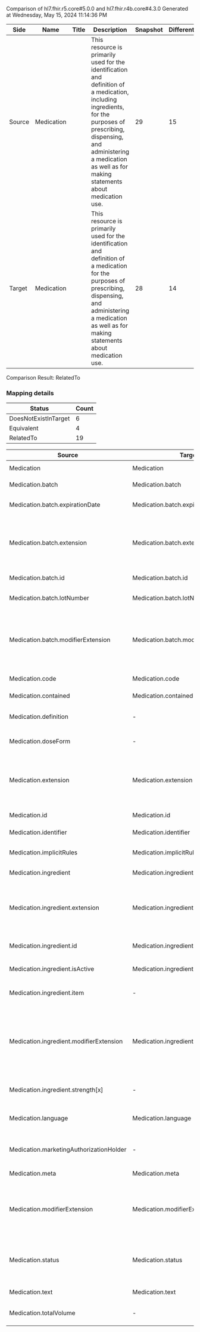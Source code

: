 Comparison of hl7.fhir.r5.core#5.0.0 and hl7.fhir.r4b.core#4.3.0
Generated at Wednesday, May 15, 2024 11:14:36 PM

| Side | Name | Title | Description | Snapshot | Differential |
| --- | --- | --- | --- | --- | --- |
| Source | Medication |  | This resource is primarily used for the identification and definition of a medication, including ingredients, for the purposes of prescribing, dispensing, and administering a medication as well as for making statements about medication use. | 29 | 15 |
| Target | Medication |  | This resource is primarily used for the identification and definition of a medication for the purposes of prescribing, dispensing, and administering a medication as well as for making statements about medication use. | 28 | 14 |


Comparison Result: RelatedTo


### Mapping details

| Status | Count |
| ------ | ----- |
DoesNotExistInTarget | 6 |
Equivalent | 4 |
RelatedTo | 19 |


| Source | Target | Status | Message |
| ------ | ------ | ------ | ------- |
| Medication | Medication | Equivalent | R5 `Medication` maps as Equivalent to R4B `Medication` |
| Medication.batch | Medication.batch | Equivalent | R5 `Medication.batch` maps as Equivalent to R4B `Medication.batch` |
| Medication.batch.expirationDate | Medication.batch.expirationDate | Equivalent | R5 `Medication.batch.expirationDate` maps as Equivalent to R4B `Medication.batch.expirationDate` |
| Medication.batch.extension | Medication.batch.extension | SourceIsBroaderThanTarget | R5 `Medication.batch.extension` maps as SourceIsBroaderThanTarget to R4B `Medication.batch.extension` - extension has change due to type change: R5 `extension` `Extension` maps as SourceIsBroaderThanTarget for R4B `extension` |
| Medication.batch.id | Medication.batch.id | Equivalent | R5 `Medication.batch.id` maps as Equivalent to R4B `Medication.batch.id` |
| Medication.batch.lotNumber | Medication.batch.lotNumber | Equivalent | R5 `Medication.batch.lotNumber` maps as Equivalent to R4B `Medication.batch.lotNumber` |
| Medication.batch.modifierExtension | Medication.batch.modifierExtension | SourceIsBroaderThanTarget | R5 `Medication.batch.modifierExtension` maps as SourceIsBroaderThanTarget to R4B `Medication.batch.modifierExtension` - modifierExtension has change due to type change: R5 `modifierExtension` `Extension` maps as SourceIsBroaderThanTarget for R4B `modifierExtension` |
| Medication.code | Medication.code | Equivalent | R5 `Medication.code` maps as Equivalent to R4B `Medication.code` |
| Medication.contained | Medication.contained | Equivalent | R5 `Medication.contained` maps as Equivalent to R4B `Medication.contained` |
| Medication.definition | - | DoesNotExistInTarget | R5 `Medication.definition` does not appear in the target and has no mapping for `Medication`. |
| Medication.doseForm | - | DoesNotExistInTarget | R5 `Medication.doseForm` does not appear in the target and has no mapping for `Medication`. |
| Medication.extension | Medication.extension | SourceIsBroaderThanTarget | R5 `Medication.extension` maps as SourceIsBroaderThanTarget to R4B `Medication.extension` - extension has change due to type change: R5 `extension` `Extension` maps as SourceIsBroaderThanTarget for R4B `extension` |
| Medication.id | Medication.id | Equivalent | R5 `Medication.id` maps as Equivalent to R4B `Medication.id` |
| Medication.identifier | Medication.identifier | Equivalent | R5 `Medication.identifier` maps as Equivalent to R4B `Medication.identifier` |
| Medication.implicitRules | Medication.implicitRules | Equivalent | R5 `Medication.implicitRules` maps as Equivalent to R4B `Medication.implicitRules` |
| Medication.ingredient | Medication.ingredient | Equivalent | R5 `Medication.ingredient` maps as Equivalent to R4B `Medication.ingredient` |
| Medication.ingredient.extension | Medication.ingredient.extension | SourceIsBroaderThanTarget | R5 `Medication.ingredient.extension` maps as SourceIsBroaderThanTarget to R4B `Medication.ingredient.extension` - extension has change due to type change: R5 `extension` `Extension` maps as SourceIsBroaderThanTarget for R4B `extension` |
| Medication.ingredient.id | Medication.ingredient.id | Equivalent | R5 `Medication.ingredient.id` maps as Equivalent to R4B `Medication.ingredient.id` |
| Medication.ingredient.isActive | Medication.ingredient.isActive | Equivalent | R5 `Medication.ingredient.isActive` maps as Equivalent to R4B `Medication.ingredient.isActive` |
| Medication.ingredient.item | - | DoesNotExistInTarget | R5 `Medication.ingredient.item` does not appear in the target and has no mapping for `Medication`. |
| Medication.ingredient.modifierExtension | Medication.ingredient.modifierExtension | SourceIsBroaderThanTarget | R5 `Medication.ingredient.modifierExtension` maps as SourceIsBroaderThanTarget to R4B `Medication.ingredient.modifierExtension` - modifierExtension has change due to type change: R5 `modifierExtension` `Extension` maps as SourceIsBroaderThanTarget for R4B `modifierExtension` |
| Medication.ingredient.strength[x] | - | DoesNotExistInTarget | R5 `Medication.ingredient.strength[x]` does not appear in the target and has no mapping for `Medication`. |
| Medication.language | Medication.language | RelatedTo | R5 `Medication.language` maps as RelatedTo to R4B `Medication.language` - language changed the binding strength from Required to Preferred |
| Medication.marketingAuthorizationHolder | - | DoesNotExistInTarget | R5 `Medication.marketingAuthorizationHolder` does not appear in the target and has no mapping for `Medication`. |
| Medication.meta | Medication.meta | Equivalent | R5 `Medication.meta` maps as Equivalent to R4B `Medication.meta` |
| Medication.modifierExtension | Medication.modifierExtension | SourceIsBroaderThanTarget | R5 `Medication.modifierExtension` maps as SourceIsBroaderThanTarget to R4B `Medication.modifierExtension` - modifierExtension has change due to type change: R5 `modifierExtension` `Extension` maps as SourceIsBroaderThanTarget for R4B `modifierExtension` |
| Medication.status | Medication.status | Equivalent | R5 `Medication.status` maps as Equivalent to R4B `Medication.status` - status has compatible required binding for code type: http://hl7.org/fhir/ValueSet/medication-status|5.0.0 and http://hl7.org/fhir/ValueSet/medication-status|4.3.0 (Equivalent) |
| Medication.text | Medication.text | Equivalent | R5 `Medication.text` maps as Equivalent to R4B `Medication.text` |
| Medication.totalVolume | - | DoesNotExistInTarget | R5 `Medication.totalVolume` does not appear in the target and has no mapping for `Medication`. |

